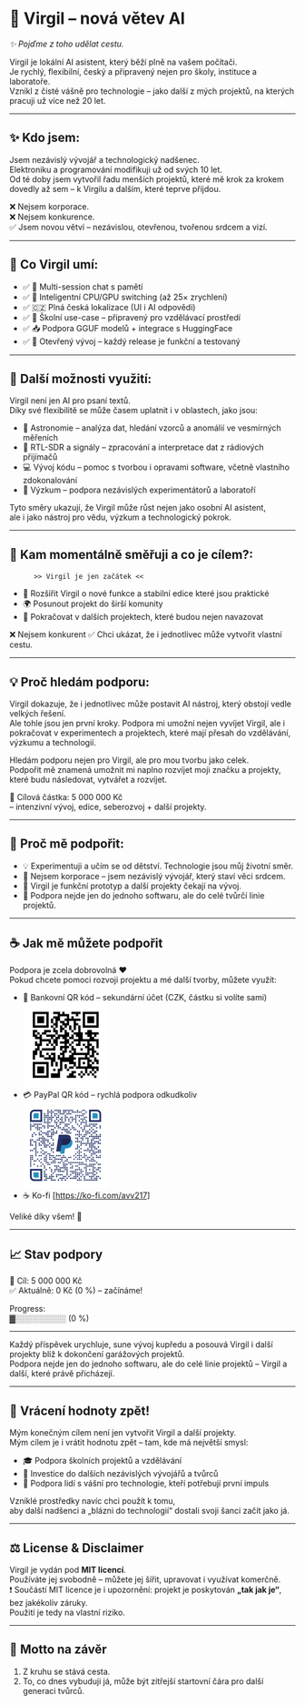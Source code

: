 # 🌟 Virgil – nová větev AI  
*✨ Pojďme z toho udělat cestu.*

Virgil je lokální AI asistent, který běží plně na vašem počítači.  
Je rychlý, flexibilní, český a připravený nejen pro školy, instituce a laboratoře.  
Vznikl z čisté vášně pro technologie – jako další z mých projektů, na kterých pracuji už více než 20 let.

---

## ✨ Kdo jsem:
Jsem nezávislý vývojář a technologický nadšenec.  
Elektroniku a programování modifikuji už od svých 10 let.  
Od té doby jsem vytvořil řadu menších projektů, které mě krok za krokem dovedly až sem – k Virgilu a dalším, které teprve přijdou.  

❌ Nejsem korporace.  
❌ Nejsem konkurence.  
✅ Jsem novou větví – nezávislou, otevřenou, tvořenou srdcem a vizí.  

---

## 🚀 Co Virgil umí:
- ✅ 🧠  Multi-session chat s pamětí  
- ✅ 🔄  Inteligentní CPU/GPU switching (až 25× zrychlení)  
- ✅ 🇨🇿   Plná česká lokalizace (UI i AI odpovědi)  
- ✅ 🏫  Školní use-case – připravený pro vzdělávací prostředí  
- ✅ 📥  Podpora GGUF modelů + integrace s HuggingFace  
- ✅ 🔧  Otevřený vývoj – každý release je funkční a testovaný

---

## 🌌 Další možnosti využití:

Virgil není jen AI pro psaní textů.  
Díky své flexibilitě se může časem uplatnit i v oblastech, jako jsou:

- 🔭 Astronomie – analýza dat, hledání vzorců a anomálií ve vesmírných měřeních  
- 📡 RTL-SDR a signály – zpracování a interpretace dat z rádiových přijímačů  
- 💻 Vývoj kódu – pomoc s tvorbou i opravami software, včetně vlastního zdokonalování  
- 🧪 Výzkum – podpora nezávislých experimentátorů a laboratoří  

Tyto směry ukazují, že Virgil může růst nejen jako osobní AI asistent,  
ale i jako nástroj pro vědu, výzkum a technologický pokrok.

---

## 🎯 Kam momentálně směřuji a co je cílem?:
          >> Virgil je jen začátek <<
- 🚀 Rozšířit Virgil o nové funkce a stabilní edice které jsou praktické 
- 🌍 Posunout projekt do širší komunity  
- 🔄 Pokračovat v dalších projektech, které budou nejen navazovat  

❌ Nejsem konkurent
✅ Chci ukázat, že i jednotlivec může vytvořit vlastní cestu.  

---

## 💡 Proč hledám podporu:
Virgil dokazuje, že i jednotlivec může postavit AI nástroj, který obstojí vedle velkých řešení.  
Ale tohle jsou jen první kroky. 
Podpora mi umožní nejen vyvíjet Virgil, ale i pokračovat v experimentech a projektech, které mají přesah do vzdělávání, výzkumu a technologií.


Hledám podporu nejen pro Virgil, ale pro mou tvorbu jako celek.  
Podpořit mě znamená umožnit mi naplno rozvíjet moji značku a projekty, které budu následovat, vytvářet a rozvíjet.  

🎯 Cílová částka: 5 000 000 Kč  
– intenzivní vývoj, edice, seberozvoj + další projekty.

---

## 🌟 Proč mě podpořit:
- 💡 Experimentuji a učím se od dětství. Technologie jsou můj životní směr. 
- 💪 Nejsem korporace – jsem nezávislý vývojář, který staví věci srdcem. 
- 🚀 Virgil je funkční prototyp a další projekty čekají na vývoj.  
- 🔄 Podpora nejde jen do jednoho softwaru, ale do celé tvůrčí linie projektů. 

---

## ☕ Jak mě můžete podpořit

Podpora je zcela dobrovolná ❤️  
Pokud chcete pomoci rozvoji projektu a mé další tvorby, můžete využít:

- 📲 Bankovní QR kód – sekundární účet (CZK, částku si volíte sami)  
  <img src="https://github.com/AVV217/Projekt-Virgil/raw/main/airbank.jpg" width="150" alt="Bankovní QR kód">
- 💳 PayPal QR kód – rychlá podpora odkudkoliv  
  <img src="https://github.com/AVV217/Projekt-Virgil/raw/main/qr_paypal.png" width="150" alt="PayPal QR kód">
- ☕ Ko-fi [https://ko-fi.com/avv217]


Veliké díky všem! 🙏

---

## 📈 Stav podpory

🎯 Cíl: 5 000 000 Kč  
✅ Aktuálně: 0 Kč (0 %) – začínáme!  

Progress:  
▓░░░░░░░░░ (0 %)

---

Každý příspěvek urychluje, sune vývoj kupředu a posouvá Virgil i další projekty blíž k dokončení garážových projektů.  
Podpora nejde jen do jednoho softwaru, ale do celé linie projektů – Virgil a další, které právě přicházejí.

---

## 🔄 Vrácení hodnoty zpět!

Mým konečným cílem není jen vytvořit Virgil a další projekty.  
Mým cílem je i vrátit hodnotu zpět – tam, kde má největší smysl:

- 🎓 Podpora školních projektů a vzdělávání  
- 🚀 Investice do dalších nezávislých vývojářů a tvůrců  
- 🤝 Podpora lidí s vášní pro technologie, kteří potřebují první impuls  

Vzniklé prostředky navíc chci použít k tomu,  
aby další nadšenci a „blázni do technologií“ dostali svoji šanci začít jako já.

---

## ⚖️ License & Disclaimer
Virgil je vydán pod **MIT licencí**.  
Používáte jej svobodně – můžete jej šířit, upravovat i využívat komerčně.  
❗ Součástí MIT licence je i upozornění: projekt je poskytován **„tak jak je“**, bez jakékoliv záruky.  
Použití je tedy na vlastní riziko.

---


## 🌟 Motto na závěr
1) Z kruhu se stává cesta.  
2) To, co dnes vybuduji já, může být zítřejší startovní čára pro další generaci tvůrců.

